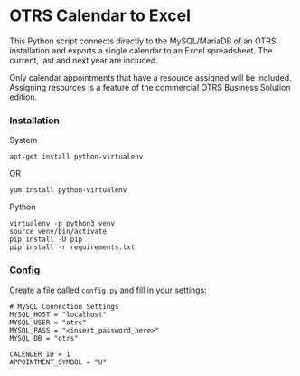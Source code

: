 # OTRS Calendar to Excel

This Python script connects directly to the MySQL/MariaDB of an OTRS 
installation and exports a single calendar to an Excel spreadsheet. The
current, last and next year are included.

Only calendar appointments that have a resource assigned will be included. 
Assigning resources is a feature of the commercial OTRS Business Solution 
edition.


### Installation

System

```
apt-get install python-virtualenv
```

OR 

```
yum install python-virtualenv
```

Python

```
virtualenv -p python3 venv
source venv/bin/activate
pip install -U pip
pip install -r requirements.txt
```

### Config

Create a file called `config.py` and fill in your settings:

```
# MySQL Connection Settings
MYSQL_HOST = "localhost"
MYSQL_USER = "otrs"
MYSQL_PASS = "<insert_password_here>"
MYSQL_DB = "otrs"

CALENDER_ID = 1
APPOINTMENT_SYMBOL = "U"
``` 
